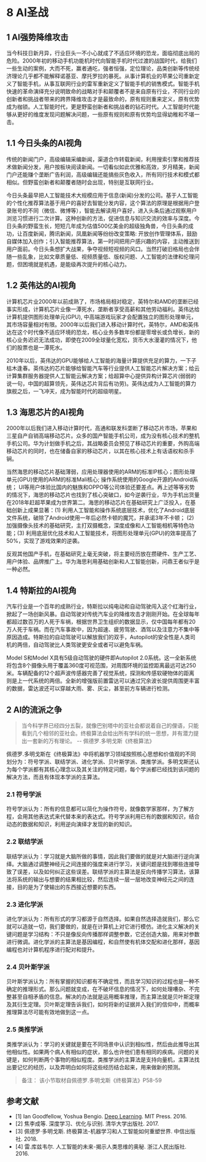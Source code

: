 # 8 AI圣战

## 1 AI强势降维攻击

当今科技日新月异，行业巨头一不小心就成了不适应环境的恐龙，面临彻底出局的危险。2000年初的移动手机功能机时代向智能手机时代过渡的战国时代，给我们一些生动的案例，大而不死，赢者通吃，强者恒强，定位理论，品类创新等传统经济理论几乎都不能解释诺基亚、摩托罗拉的暴死。从事计算机业的苹果公司重新定义了智能手机，从事互联网行业的雷军重新定义了智能手机的销售模式。智能手机快速的革命演绎充分说明致命的战略对手和颠覆者不是来自原有行业，不同行业的创新者和挑战者带来的跨界降维攻击才是最致命的，原有规则重来定义，原有优势成为枷锁。人工智能时代，更是野蛮创新者和挑战者的钻石时代。人工智能时代能够从更好的维度发现问题解决问题，一些原有规则和原有优势均显得幼稚和不堪一击。

## 1.1 今日头条的AI视角

传统的新闻门户，高级编辑采编新闻，渠道合作转载新闻，利用搜索引擎和推荐技术做新闻分发，用户按板块阅读新闻。一切看似如此优雅和高效，岁月精美，新闻门户还能赚个垄断广告利润，高级编辑还能搞些灰色收入，所有同行技术和模式都相似。但野蛮创新者和颠覆者随时会出现，特别是互联网行业。

今日头条最早把人工智能技术大规模应用于信息(新闻)分发的公司。基于人工智能的个性化推荐算法基于用户的喜好去智能分发内容，这个算法的原理是根据用户登录账号的不同（微信、微博等），智能去解读用户喜好，进入头条后通过观察用户浏览习惯进行二次计算。这种创新的方法，促进信息与知识交流的效率与深度。今日头条的野蛮生长，短短几年成为估值500亿美金的超级独角兽，今日头条的成功，让百度新闻，腾讯新闻，凤凰新闻等纷纷改变策略: 开放创作管理体系，鼓励自媒体加入创作；引入智能推荐算法，第一时间把用户感兴趣的内容，主动推送到用户面前。今日头条想扩大战果，争夺视频短视频的风口。当然打破旧格局也会伴随一些乱象，比如文章质量低、视频质量低、版权问题、人工智能的法律和伦理问题，但困境就是机遇，是能级再次提升的核心动力。

## 1.2 英伟达的AI视角

计算机芯片业2000年以前成熟了，市场格局相对稳定，英特尔和AMD的垄断已经事实形成，计算机芯片业像一潭死水，垄断者享受高薪和其他劳动福利。英伟达给计算机提供图形处理单元(GPU), 中高端游戏玩家才会配置独立的图形处理单元，其市场容量相对有限。2000年以后我们进入移动计算时代，英特尔，AMD和英伟达在这个时代像不适应环境的恐龙，核心业务多数年份都是零增长或负增长，新的核心业务迟迟无法成功，即使在2009全球量化宽松，货币大水漫灌的情况下，他们的股票也是一潭死水。

2010年以后，英伟达的GPU能够给人工智能的海量计算提供充足的算力，一下子枯木逢春。英伟达的芯片能够给智能汽车等行业提供人工智能芯片解决方案；给云计算集群服务器提供人工智能云解决方案；给超算中心提供异构计算芯片(弱弱的说一句，中国的超算领先，英伟达芯片背后有功劳)。英伟达成为人工智能的算力旗舰之后，一飞冲天，成为智能时代的超级明星。

## 1.3 海思芯片的AI视角

2000年以后我们进入移动计算时代，高通和联发科垄断了移动芯片市场，苹果和三星自产自销高端移动芯片。众多的国产智能手机公司，成为没有核心技术的整机手机公司。华为计划做手机之后，其战略委员会预见了移动芯片的重要，外购高端移动芯片的同时，也在储备自家的移动芯片，以其在核心技术上有话语权和杀手锏。

当然海思的移动芯片基础薄弱，应用处理器使用的ARM的标准IP核心；图形处理单元(GPU)使用的ARM的标准Mali核心; 操作系统使用的Google开源的Android系统； UI等用户体验比国内的魅族和OPPO等公司体验还要差点。再上述等等劣势的情况下，海思的移动芯片也找到了核心突破口，如今逆袭行业，华为手机出货量在2018年赶超苹果成为世界第二。海思的移动芯片在基础研究上广泛投入，在基础创新上成果显著：(1) 利用人工智能和操作系统底层技术，优化了Android底层文件系统，破除了Android使用一年后必然卡顿的魔咒，并承诺3年不卡顿； (2) 加强摄像头技术的基础研究，主打双摄概念，深度成像和人工智能相机等特色功能；(3) 利用底层优化技术和人工智能技术，将图形处理单元(GPU)的效率提高了50%，实现了游戏效果的逆袭。

反观其他国产手机，在基础研究上毫无突破，将主要经历放在攒硬件、生产工艺、用户体验、品牌推广上。华为海思利用基础创新和人工智能创新，问鼎王者似乎是一种必然。

## 1.4 特斯拉的AI视角

汽车行业是一个百年的成熟行业，特斯拉以纯电动和自动驾驶闯入这个红海行业，掀起了一场创新风暴。自动驾驶对传统汽车业的降维攻击才刚刚开始。在全球每年都超过数百万的人死于车祸，根据世界卫生组织的数据显示，仅中国每年都有20万人死于车祸。而在汽车事故中，因为超速、疲劳驾驶、酒驾以及注意力不集中等原因造成。特斯拉的自动驾驶可以解放我们的双手，Autopilot的安全性是人类司机的两倍，自动驾驶比人类驾驶更安全或者可以避免车祸。

Model S和Model X具有5级自动驾驶的硬件即Autopilot 2.0系统。这一全新系统将包含8个摄像头用于覆盖360度可视范围，对周围环境的监控距离最远可达250米。车辆配备的12个超声波传感器完善了视觉系统，探测和传感软硬物体的距离则是上一代系统的两倍。全新的增强版前置雷达可以通过冗余波长提供周围更丰富的数据，雷达波还可以穿越大雨、雾、灰尘，甚至前方车辆进行检测。

## 2 AI的流派之争

> 当今科学界已经四分五裂，就像巴别塔中的亚社会都说着自己的俚语，只能看到几个相邻的亚社会。终极算法会给出所有学科的统一思想，并有潜力提出一套新的万有理论。 -- 佩德罗.多明戈斯《终极算法》

佩德罗.多明戈斯在《终极算法》中将机器学习领域按照核心思想和价值观的不同划分为：符号学派、联结学派、进化学派、贝叶斯学派、类推学派。多明戈斯还认为每个学派都有其核心理念以及其关注的特定问题，每个学派都已经找到该问题的解决方法，而且有体现本学派的主算法。

### 2.1 符号学派

符号学派认为：所有的信息都可以简化为操作符号，就像数学家那样，为了解方程，会用其他表达式来代替本来的表达式。符号学派利用已有的数据和知识，结合动态的数据和知识，利用逆向演绎才发现的新的知识。

### 2.2 联结学派

联结学派认为：学习就是大脑所做的事情，因此我们要做的就是对大脑进行逆向演绎。大脑通过调整神经元之间连接的强度来进行学习，关键问题是找到哪些连接导致了误差，以及如何纠正这些误差。联结学派的主算法是反向传播学习算法，该算法将系统的输出与想要的结果相比较，然后连续一层一层地改变神经元之间的连接，目的是为了使输出的东西接近想要的东西。

### 2.3 进化学派

进化学派认为：所有形式的学习都源于自然选择。如果自然选择造就我们，那么它就可以造就一切，我们要做的，就是在计算机上对它进行模仿。进化主义解决的关键问题是学习结构：不只是像反向传播那样调整参数，它还创造大脑，用来对参数进行微调。进化学派的主算法是基因编程，和自然使有机体交配和进化那样，基因编程也对计算机程序进行配对和提升。

### 2.4 贝叶斯学派

贝叶斯学派认为：所有掌握的知识都有不确定性，而且学习知识的过程也是一种不确定的推理形式。那么问题就变成，在不破坏信息的情况下，如何处理嘈杂、不完整甚至自相矛盾的信息。解决的办法就是运用概率推理，而主算法就是贝叶斯定理及其衍生定理。贝叶斯定理告诉我们，如何将新的证据并入我们的信仰中，而概率推理算法尽可能有效地做到这一点。

### 2.5 类推学派

类推学派认为：学习的关键就是要在不同场景中认识到相似性，然后由此推导出其他相似性。如果两个病人有相似的症状，那么也许他们患有相同的疾病。问题的关键是，如何判断两个事物的相似程度。类推学派的主算法是支持向量机，主算法找出要记忆的经历，以及弄明白如何将这些经历结合起来，用来做新的预测。

> 备注： 该小节取材自佩德罗.多明戈斯《终极算法》P58-59

## 参考文献

- [1] Ian Goodfellow, Yoshua Bengio. [Deep Learning](http://www.deeplearningbook.org/). MIT Press. 2016.
- [2] 焦李成等. 深度学习、优化与识别. 清华大学出版社. 2017.
- [3] 佩德罗·多明戈斯. 终极算法-机器学习和人工智能如何重塑世界. 中信出版社. 2018.
- [4] 雷.库兹韦尔. 人工智能的未来-揭示人类思维的奥秘.  浙江人民出版社. 2016.